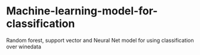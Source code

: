 # Machine-learning-model-for-classification
Random forest, support vector and Neural Net model for using classification over winedata

